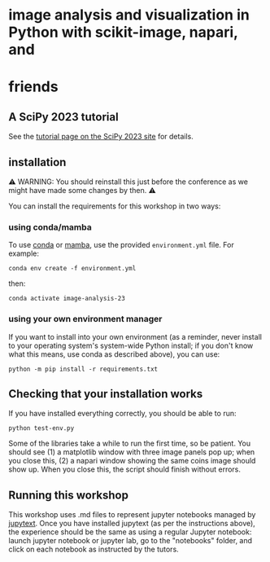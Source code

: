 # image analysis and visualization in Python with scikit-image, napari, and
# friends

## A SciPy 2023 tutorial

See the [tutorial page on the SciPy 2023
site](https://cfp.scipy.org/2023/talk/NEUUKG/) for details.

## installation

⚠️ WARNING: You should reinstall this just before the conference as we might
have made some changes by then. ⚠️

You can install the requirements for this workshop in two ways:

### using conda/mamba

To use [conda](https://docs.conda.io/en/latest/) or
[mamba](https://mamba.readthedocs.io/en/latest/user_guide/mamba.html), use the
provided `environment.yml` file. For example:

```
conda env create -f environment.yml
```

then:

```
conda activate image-analysis-23
```

### using your own environment manager

If you want to install into your own environment (as a reminder, never install
to your operating system's system-wide Python install; if you don't know what
this means, use conda as described above), you can use:

```
python -m pip install -r requirements.txt
```

## Checking that your installation works

If you have installed everything correctly, you should be able to run:

```
python test-env.py
```

Some of the libraries take a while to run the first time, so be patient. You
should see (1) a matplotlib window with three image panels pop up; when you
close this, (2) a napari window showing the same coins image should show up.
When you close this, the script should finish without errors.

## Running this workshop

This workshop uses .md files to represent jupyter notebooks managed by
[jupytext](https://jupytext.readthedocs.io/en/latest/). Once you have installed
jupytext (as per the instructions above), the experience should be the same as
using a regular Jupyter notebook: launch jupyter notebook or jupyter lab, go to
the "notebooks" folder, and click on each notebook as instructed by the tutors.

